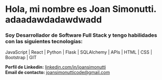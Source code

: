 # Hola, mi nombre es **Joan Simonutti**. adaadawdadawdwadd

### Soy Desarrollador de Software Full Stack y tengo habilidades con las siguientes tecnologías: 
JavaScript | React | Python | Flask | SQLAlchemy | APIs | HTML | CSS | Bootstrap | GIT

**Perfil de Linkedin:** [linkedin.com/in/joansimonutti](https://www.linkedin.com/in/joansimonutti/) <br/>
**Email de contacto:** [joansimonutticode@gmail.com](mailto:joansimonutticode@gmail.com)

